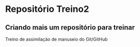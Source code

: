 # Repositório Treino2
## Criando mais um repositório para treinar
Treino de assimilação de manuseio do Git/GitHub

